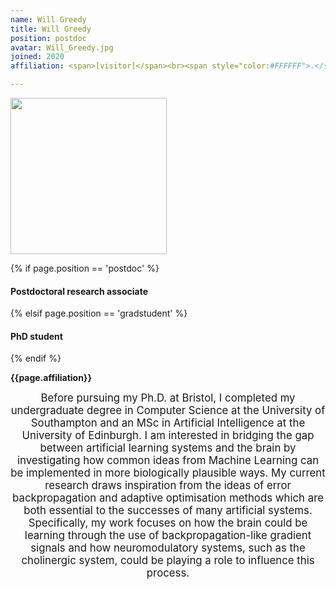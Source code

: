 ```yaml
---
name: Will Greedy
title: Will Greedy
position: postdoc
avatar: Will_Greedy.jpg
joined: 2020
affiliation: <span>[visitor]</span><br><span style="color:#FFFFFF">.</span>

---
```


<img width="250" src="{{site.baseurl}}/images/people/{{page.avatar}}" data-action="zoom">

 {% if page.position == 'postdoc' %}
<h4>Postdoctoral research associate</h4>
 {% elsif page.position == 'gradstudent' %}
<h4>PhD student</h4>
 {% endif %}

<b>{{page.affiliation}}</b>

<header class="masthead text-justify" style="font-size:120%">
Before pursuing my Ph.D. at Bristol, I completed my undergraduate degree in Computer Science at the University of Southampton and an MSc in Artificial Intelligence at the University of Edinburgh. I am interested in bridging the gap between artificial learning systems and the brain by investigating how common ideas from Machine Learning can be implemented in more biologically plausible ways. My current research draws inspiration from the ideas of error backpropagation and adaptive optimisation methods which are both essential to the successes of many artificial systems. Specifically, my work focuses on how the brain could be learning through the use of backpropagation-like gradient signals and how neuromodulatory systems, such as the cholinergic system, could be playing a role to influence this process.

</header>
<br><br>